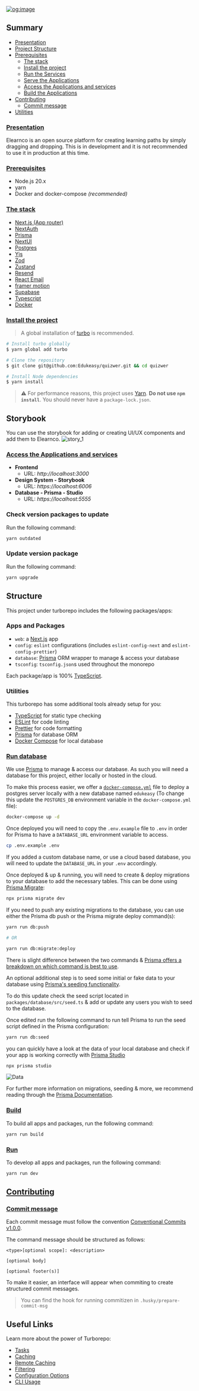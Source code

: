 [![og:image](./apps/web/public/og-image.png)](https://elearnco-web.vercel.app/)


## Summary

- <a href="#presentation">Presentation</a>
- <a href="#structure">Project Structure</a>
- <a href="#prerequisites">Prerequisites</a>
  - <a href="#stack">The stack</a>
  - <a href="#install">Install the project</a>
  - <a href="#run">Run the Services</a>
  - <a href="#serve">Serve the Applications</a>
  - <a href="#access">Access the Applications and services</a>
  - <a href="#build">Build the Applications</a>
- <a href="#contributing">Contributing</a>
  - <a href="#commit">Commit message</a>
- <a href="#utilities">Utilities</a>

### <a id="presentation" href="#presentation">Presentation</a>

Elearnco is an open source platform for creating learning paths by simply dragging and dropping.
This is in development and it is not recommended to use it in production at this time.

### <a id="prerequisites" href="#prerequisites">Prerequisites</a>

- Node.js 20.x
- yarn
- Docker and docker-compose _(recommended)_

### <a id="stack" href="#stack">The stack</a>

- [Next.js (App router)](https://nextjs.org)
- [NextAuth](https://next-auth.js.org)
- [Prisma](https://prisma.io)
- [NextUI](https://nextui.org/)
- [Postgres](https://www.postgresql.org/)
- [Yjs](https://docs.yjs.dev/)
- [Zod](https://zod.dev/)
- [Zustand](https://github.com/pmndrs/zustand)
- [Resend](https://resend.com/)
- [React Email](https://react.email/)
- [framer motion](https://www.framer.com/motion/)
- [Supabase](https://supabase.com/)
- [Typescript](https://www.typescriptlang.org/)
- [Docker](https://www.docker.com/)


### <a id="install" href="#install">Install the project</a>

> A global installation of [turbo](https://turbo.build/repo/docs/installing) is recommended.

```bash
# Install turbo globally
$ yarn global add turbo
```

```bash
# Clone the repository
$ git clone git@github.com:Edukeasy/quizwer.git && cd quizwer

# Install Node dependencies
$ yarn install
```
> ⚠ For performance reasons, this project uses [Yarn](https://yarnpkg.com/). **Do not use `npm install`**. You should never have a `package-lock.json`.


## Storybook

You can use the storybook for adding or creating UI/UX components and add them to Elearnco.
![story_1](https://i.imgur.com/eXHzd9z.png)

### <a id="access" href="#access">Access the Applications and services</a>


- **Frontend**
  - URL: *http://localhost:3000*
- **Design System - Storybook**
  - URL: *https://localhost:6006*
- **Database - Prisma - Studio**
  - URL: *https://localhost:5555*


### Check version packages to update

Run the following command:

```bash
yarn outdated

```

### Update version package

Run the following command:

```bash
yarn upgrade 

```

## Structure

This project under turborepo includes the following packages/apps:

### Apps and Packages

- `web`: a [Next.js](https://nextjs.org/) app
- `config`: `eslint` configurations (includes `eslint-config-next` and `eslint-config-prettier`)
- `database`: [Prisma](https://prisma.io/) ORM wrapper to manage & access your database
- `tsconfig`: `tsconfig.json`s used throughout the monorepo

Each package/app is 100% [TypeScript](https://www.typescriptlang.org/).

### Utilities

This turborepo has some additional tools already setup for you:

- [TypeScript](https://www.typescriptlang.org/) for static type checking
- [ESLint](https://eslint.org/) for code linting
- [Prettier](https://prettier.io) for code formatting
- [Prisma](https://prisma.io/) for database ORM
- [Docker Compose](https://docs.docker.com/compose/) for local database

### <a id="run" href="#run">Run database</a>

We use [Prisma](https://prisma.io/) to manage & access our database. As such you will need a database for this project, either locally or hosted in the cloud.

To make this process easier, we offer a [`docker-compose.yml`](https://docs.docker.com/compose/) file to deploy a postgres server locally with a new database named `edukeasy` (To change this update the `POSTGRES_DB` environment variable in the `docker-compose.yml` file):

```bash
docker-compose up -d
```

Once deployed you will need to copy the `.env.example` file to `.env` in order for Prisma to have a `DATABASE_URL` environment variable to access.

```bash
cp .env.example .env
```

If you added a custom database name, or use a cloud based database, you will need to update the `DATABASE_URL` in your `.env` accordingly.

Once deployed & up & running, you will need to create & deploy migrations to your database to add the necessary tables. This can be done using [Prisma Migrate](https://www.prisma.io/migrate):

```bash
npx prisma migrate dev
```

If you need to push any existing migrations to the database, you can use either the Prisma db push or the Prisma migrate deploy command(s):

```bash
yarn run db:push

# OR

yarn run db:migrate:deploy
```

There is slight difference between the two commands & [Prisma offers a breakdown on which command is best to use](https://www.prisma.io/docs/concepts/components/prisma-migrate/db-push#choosing-db-push-or-prisma-migrate).

An optional additional step is to seed some initial or fake data to your database using [Prisma's seeding functionality](https://www.prisma.io/docs/guides/database/seed-database).

To do this update check the seed script located in `packages/database/src/seed.ts` & add or update any users you wish to seed to the database.

Once edited run the following command to run tell Prisma to run the seed script defined in the Prisma configuration:

```bash
yarn run db:seed
```

you can quickly have a look at the data of your local database and check if your app is working correctly with [Prisma Studio](https://www.prisma.io/studio)

```bash
npx prisma studio
```

![Data](https://i.imgur.com/3XXVb3p.png)



For further more information on migrations, seeding & more, we recommend reading through the [Prisma Documentation](https://www.prisma.io/docs/).

### <a id="build" href="#build">Build</a>

To build all apps and packages, run the following command:

```bash
yarn run build
```

### <a id="run" href="#run">Run</a>

To develop all apps and packages, run the following command:

```bash
yarn run dev
```

## <a id="contributing" href="#contributing">Contributing</a>

### <a id="commit" href="#commit">Commit message</a>

Each commit message must follow the convention [Conventional Commits v1.0.0](https://www.conventionalcommits.org/en/v1.0.0/).

The command message should be structured as follows:

```plaintext
<type>[optional scope]: <description>

[optional body]

[optional footer(s)]
```

To make it easier, an interface will appear when commiting to create structured commit messages.

> You can find the hook for running commitizen in `.husky/prepare-commit-msg`

## Useful Links

Learn more about the power of Turborepo:

- [Tasks](https://turbo.build/repo/docs/core-concepts/monorepos/running-tasks)
- [Caching](https://turbo.build/repo/docs/core-concepts/caching)
- [Remote Caching](https://turbo.build/repo/docs/core-concepts/remote-caching)
- [Filtering](https://turbo.build/repo/docs/core-concepts/monorepos/filtering)
- [Configuration Options](https://turbo.build/repo/docs/reference/configuration)
- [CLI Usage](https://turbo.build/repo/docs/reference/command-line-reference)